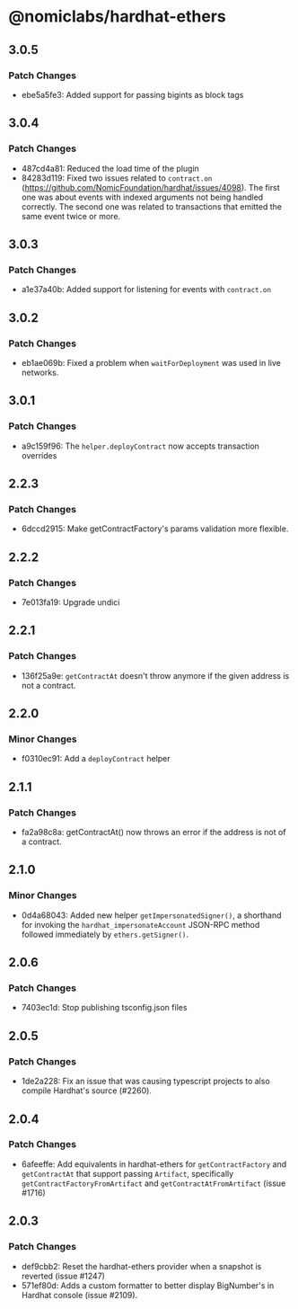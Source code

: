 # @nomiclabs/hardhat-ethers

## 3.0.5

### Patch Changes

- ebe5a5fe3: Added support for passing bigints as block tags

## 3.0.4

### Patch Changes

- 487cd4a81: Reduced the load time of the plugin
- 84283d119: Fixed two issues related to `contract.on` (https://github.com/NomicFoundation/hardhat/issues/4098). The first one was about events with indexed arguments not being handled correctly. The second one was related to transactions that emitted the same event twice or more.

## 3.0.3

### Patch Changes

- a1e37a40b: Added support for listening for events with `contract.on`

## 3.0.2

### Patch Changes

- eb1ae069b: Fixed a problem when `waitForDeployment` was used in live networks.

## 3.0.1

### Patch Changes

- a9c159f96: The `helper.deployContract` now accepts transaction overrides

## 2.2.3

### Patch Changes

- 6dccd2915: Make getContractFactory's params validation more flexible.

## 2.2.2

### Patch Changes

- 7e013fa19: Upgrade undici

## 2.2.1

### Patch Changes

- 136f25a9e: `getContractAt` doesn't throw anymore if the given address is not a contract.

## 2.2.0

### Minor Changes

- f0310ec91: Add a `deployContract` helper

## 2.1.1

### Patch Changes

- fa2a98c8a: getContractAt() now throws an error if the address is not of a contract.

## 2.1.0

### Minor Changes

- 0d4a68043: Added new helper `getImpersonatedSigner()`, a shorthand for invoking the `hardhat_impersonateAccount` JSON-RPC method followed immediately by `ethers.getSigner()`.

## 2.0.6

### Patch Changes

- 7403ec1d: Stop publishing tsconfig.json files

## 2.0.5

### Patch Changes

- 1de2a228: Fix an issue that was causing typescript projects to also compile Hardhat's source (#2260).

## 2.0.4

### Patch Changes

- 6afeeffe: Add equivalents in hardhat-ethers for `getContractFactory` and `getContractAt` that support passing `Artifact`, specifically `getContractFactoryFromArtifact` and `getContractAtFromArtifact` (issue #1716)

## 2.0.3

### Patch Changes

- def9cbb2: Reset the hardhat-ethers provider when a snapshot is reverted (issue #1247)
- 571ef80d: Adds a custom formatter to better display BigNumber's in Hardhat console (issue #2109).
